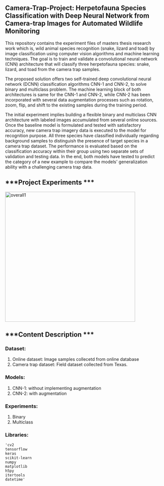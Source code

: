 ## Camera-Trap-Project: Herpetofauna Species Classification with Deep Neural Network from Camera-trap Images for Automated Wildlife Monitoring

This repository contains the experiment files of masters thesis research work which is, wild animal species recognition (snake, lizard and toad) by image classification
using computer vision algorithms and machine learning techniques. The goal is to train and validate a convolutional neural network (CNN) architecture that will classify
three herpetofauna species: snake, lizard, and toad from the camera trap samples.

The proposed solution offers two self-trained deep convolutional neural network (DCNN) classification algorithms CNN-1 and CNN-2, to solve binary and multiclass problem. 
The machine learning block of both architectures is same for the CNN-1 and CNN-2, while CNN-2 has been incorporated with several data augmentation processes 
such as rotation, zoom, flip, and shift to the existing samples during the training period. 

The initial experiment implies building a flexible binary and multiclass CNN architecture with labeled images accumulated from several online sources. Once the baseline model is formulated and tested with satisfactory accuracy, new camera trap imagery data is executed to the model for recognition purpose. All three species have classified individually regarding background samples to distinguish the presence of target species in a camera trap  dataset. The performance is evaluated based on the classification accuracy within their group using two separate sets of validation and testing data. In the end, both  models have tested to predict the category of a new example to compare the models' generalization ability with a challenging camera trap data.

## ***Project Experiments ***

<img width="422" alt="overall1" src="https://user-images.githubusercontent.com/49427994/102281873-5641e200-3ef5-11eb-88cc-b3c0b21c0929.PNG">

## ***Content Description ***

### Dataset: 
1. Online dataset: Image samples collecetd from online database
2. Camera trap dataset: Field dataset collected from Texas.

### Models: 
1. CNN-1: without implementing augmentation
2. CNN-2: with augmentation 

### Experiments: 
1. Binary 
2. Multiclass

### Libraries:
	'cv2 
	tensorflow
	keras
	scikit-learn 
	numpy
	matplotlib 
	h5py
	itertools
	datetime'
